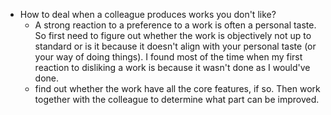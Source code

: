 - How to deal when a colleague produces works you don't like?
    - A strong reaction to a preference to a work is often a personal taste. So first need to figure out whether the work is objectively not up to standard or is it because it doesn't align with your personal taste (or your way of doing things). I found most of the time when my first reaction to disliking a work is because it wasn't done as I would've done. 
    - find out whether the work have all the core features, if so. Then work together with the colleague to determine what part can be improved. 
